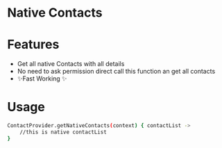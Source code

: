 # Native Contacts

**Features**
=============
* Get all native Contacts with all details
* No need to ask permission direct call this function an get all contacts
* ✨Fast Working ✨

**Usage**
=============
```sh
ContactProvider.getNativeContacts(context) { contactList ->
    //this is native contactList
}
```